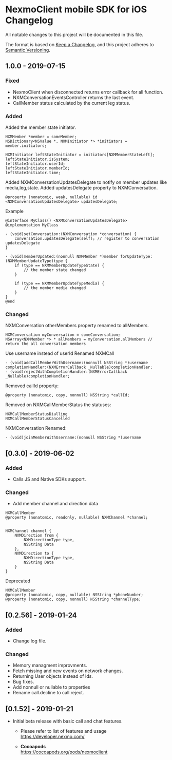 # NexmoClient mobile SDK for iOS Changelog
All notable changes to this project will be documented in this file.

The format is based on [Keep a Changelog](https://keepachangelog.com/en/1.0.0/),
and this project adheres to [Semantic Versioning](https://semver.org/spec/v2.0.0.html).

## 1.0.0 - 2019-07-15
### Fixed
- NexmoClient when disconnected returns error callback for all function.
- NXMConversationEventsController returns the last event.
- CallMember status calculated by the current leg status.

### Added
Added the member state initiator.
```
NXMMember *member = someMember;
NSDictionary<NSValue *, NXMInitiator *> *initiators = member.initiators; 

NXMInitiator leftStateInitiator = initiators[NXMMemberStateLeft];
leftStateInitiator.isSystem; 
leftStateInitiator.userId; 
leftStateInitiator.memberId;
leftStateInitiator.time;
```

Added NXMConversationUpdatesDelegate to notify on member updates like media,leg,state.
Added updatesDelegate property to NXMConversation.
```
@property (nonatomic, weak, nullable) id <NXMConversationUpdatesDelegate> updatesDelegate;
```
Example
```
@interface MyClass() <NXMConversationUpdatesDelegate>
@implementation MyClass

- (void)setConversation:(NXMConversation *conversation) {
	conversation.updatesDelegate(self); // register to conversation updatesDelegate
}

- (void)memberUpdated:(nonnull NXMMember *)member forUpdateType:(NXMMemberUpdateType)type {
	if (type == NXMMemberUpdateTypeState) {
		// the member state changed
	}

	if (type == NXMMemberUpdateTypeMedia) {
		// the member media changed
	}
}
@end
```

### Changed

NXMConversation otherMembers property renamed to allMembers.
```
NXMConversation myConversation = someConversation;
NSArray<NXMMember *> * allMembers = myConversation.allMembers // return the all conversation members
```

Use username instead of userId
Renamed
NXMCall
```
- (void)addCallMemberWithUsername:(nonnull NSString *)username completionHandler:(NXMErrorCallback _Nullable)completionHandler;
- (void)rejectWithCompletionHandler:(NXMErrorCallback _Nullable)completionHandler;
```
Removed callId property:
```
@property (nonatomic, copy, nonnull) NSString *callId;
```
Removed on NXMCallMemberStatus the statuses:
```
NXMCallMemberStatusDialling
NXMCallMemberStatusCancelled
```

NXMConversation Renamed:
```
- (void)joinMemberWithUsername:(nonnull NSString *)username
```


## [0.3.0] - 2019-06-02
### Added
- Calls JS and Native SDKs support.

### Changed
- Add member channel and direction data
```
NXMCallMember
@property (nonatomic, readonly, nullable) NXMChannel *channel;


NXMChannel channel {
	NXMDirection from {
		NXMDirectionType type,
		NSString Data
	},
	NXMDirection to {
		NXMDirectionType type,
		NSString Data
	}
}
```

Deprecated
```
NXMCallMember
@property (nonatomic, copy, nullable) NSString *phoneNumber;
@property (nonatomic, copy, nonnull) NSString *channelType;
```


## [0.2.56] - 2019-01-24
### Added
- Change log file.

### Changed
- Memory managment improvments.
- Fetch missing and new events on network changes.
- Returning User objects instead of Ids.
- Bug fixes.
- Add nonnull or nullable to properties
- Rename call.decline to call.reject.


## [0.1.52] - 2019-01-21
- Initial beta release with basic call and chat features.

	- Please refer to list of features and usage  
	  https://developer.nexmo.com/

	- **Cocoapods**  
	  https://cocoapods.org/pods/nexmoclient
